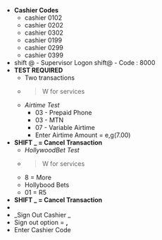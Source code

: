 - **Cashier Codes**
	- cashier 0102
	- cashier 0202
	- cashier 0302
	- cashier 0199
	- cashier 0299
	- cashier 0399
- shift @ - Supervisor Logon 
  shift@  - Code : 8000
- **TEST REQUIRED**
	- Two transactions
	- > W for services
	- _Airtime Test_
		- 03 - Prepaid Phone
		- 03 - MTN
		- 07 - Variable Airtime
		- Enter Airtime Amount = e,g(7.00)
- **SHIFT _ = Cancel Transaction**
	- _HollywoodBet Test_
	- > W for services
	- 8 = More
	- Hollybood Bets
	- 01 = R5
- **SHIFT _ = Cancel Transaction**
-
- _Sign Out Cashier _
- Sign out option = **,**
- Enter Cashier Code